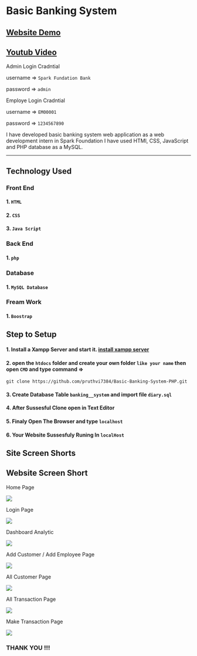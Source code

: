 # Basic Banking System
## [Website Demo](https://pruthvi7384.000webhostapp.com/)
## [Youtub Video](https://youtu.be/_NfUH89qRxk)

Admin Login Cradntial

username => `Spark Fundation Bank`

password => `admin`
    
Employe Login Cradntial

username => `EM00001`

password => `1234567890`

I have developed  basic banking system web application as a web development intern in Spark Foundation I have used HTMl, CSS, JavaScript and PHP database as a MySQL.

--------
## Technology Used

### Front End

#### 1. `HTML`
#### 2. `CSS` 
#### 3. `Java Script`
    
### Back End

#### 1. `php`
    
### Database  

#### 1. `MySQL Database`
   
### Fream Work  

#### 1. `Boostrap`
    

## Step to Setup

#### 1. Install a Xampp Server and start it. [install xampp server](https://www.apachefriends.org/index.html)
#### 2. open the `htdocs` folder and create your own folder `like your name` then open `CMD` and type command =>
    git clone https://github.com/pruthvi7384/Basic-Banking-System-PHP.git
#### 3. Create Database Table `banking__system` and import file `diary.sql`
#### 4. After Sussesful Clone open in Text Editor
#### 5. Finaly Open The Browser and type `localhost`
#### 6. Your Website Sussesfuly Runing In `localHost`

Site Screen Shorts 
-----
Website Screen Short
----
Home Page

<img src="https://github.com/pruthvi7384/Basic-Banking-System-PHP/blob/master/Site__Screen__Shorts/img1.png">

Login Page

<img src="https://github.com/pruthvi7384/Basic-Banking-System-PHP/blob/master/Site__Screen__Shorts/img2.png">

Dashboard Analytic

<img src="https://github.com/pruthvi7384/Basic-Banking-System-PHP/blob/master/Site__Screen__Shorts/img3.png">

Add Customer / Add Employee Page

<img src="https://github.com/pruthvi7384/Basic-Banking-System-PHP/blob/master/Site__Screen__Shorts/img4.png">

All Customer Page

<img src="https://github.com/pruthvi7384/Basic-Banking-System-PHP/blob/master/Site__Screen__Shorts/img5.png">

All Transaction Page

<img src="https://github.com/pruthvi7384/Basic-Banking-System-PHP/blob/master/Site__Screen__Shorts/img6.png">

Make Transaction Page

<img src="https://github.com/pruthvi7384/Basic-Banking-System-PHP/blob/master/Site__Screen__Shorts/img7.png">


### THANK YOU !!!
